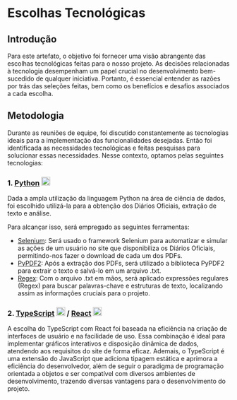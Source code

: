 # Escolhas Tecnológicas 

## Introdução

Para este artefato, o objetivo foi fornecer uma visão abrangente das escolhas tecnológicas feitas para o nosso projeto. As decisões relacionadas à tecnologia desempenham um papel crucial no desenvolvimento bem-sucedido de qualquer iniciativa. Portanto, é essencial entender as razões por trás das seleções feitas, bem como os benefícios e desafios associados a cada escolha.

## Metodologia 

Durante as reuniões de equipe, foi discutido constantemente as tecnologias ideais para a implementação das funcionalidades desejadas. Então foi identificada as necessidades tecnológicas e feitas pesquisas para solucionar essas necessidades. Nesse contexto, optamos pelas seguintes tecnologias:

### 1. [Python](https://docs.python.org/pt-br/3.10/index.html) <img src='https://skillicons.dev/icons?i=python' alt="Python" width="20"></img> 
  
Dada a ampla utilização da linguagem Python na área de ciência de dados, foi escolhido utilizá-la para a obtenção dos Diários Oficiais, extração de texto e análise.

Para alcançar isso, será empregado as seguintes ferramentas:

- [Selenium](https://www.selenium.dev/pt-br/documentation/webdriver/getting_started/): Será usado o framework Selenium para automatizar e simular as ações de um usuário no site que disponibiliza os Diários Oficiais, permitindo-nos fazer o download de cada um dos PDFs.
- [PyPDF2](https://pypdf2.readthedocs.io/en/3.0.0/): Após a extração dos PDFs, será utilizado a biblioteca PyPDF2 para extrair o texto e salvá-lo em um arquivo .txt.
- [Regex](https://docs.python.org/3/library/re.html): Com o arquivo .txt em mãos, será aplicado expressões regulares (Regex) para buscar palavras-chave e estruturas de texto, localizando assim as informações cruciais para o projeto.

### 2. [TypeScript](https://devdocs.io/typescript/) <img src='https://skillicons.dev/icons?i=typescript' alt="JavaScript" width="20"></img> / [React](https://react.dev/reference/react) <img src='https://skillicons.dev/icons?i=react' alt="React" width="20"></img> 

A escolha do TypeScript com React foi baseada na eficiência na criação de interfaces de usuário e na facilidade de uso. Essa combinação é ideal para implementar gráficos interativos e disposição dinâmica de dados, atendendo aos requisitos do site de forma eficaz. Ademais, o TypeScript é uma extensão do JavaScript que adiciona tipagem estática e aprimora a eficiência do desenvolvedor, além de seguir o paradigma de programação orientada a objetos e ser compatível com diversos ambientes de desenvolvimento, trazendo diversas vantagens para o desenvolvimento do projeto.